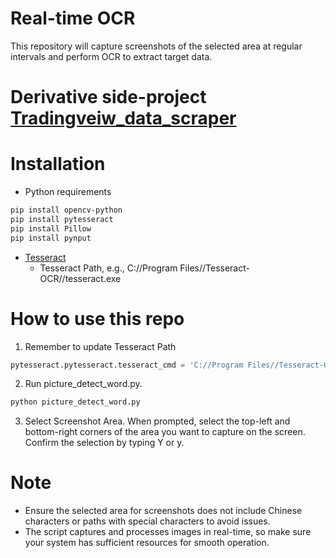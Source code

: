 # Real-time OCR
This repository will capture screenshots of the selected area at regular intervals and perform OCR to extract target data.

# Derivative side-project [Tradingveiw_data_scraper](<https://github.com/xkllkx/Tradingveiw_data_scraper>)

# Installation
- Python requirements
```bash
pip install opencv-python
pip install pytesseract
pip install Pillow
pip install pynput
```
- [Tesseract](<https://github.com/tesseract-ocr/tesseract>)
  - Tesseract Path, e.g., C://Program Files//Tesseract-OCR//tesseract.exe

# How to use this repo
1. Remember to update Tesseract Path
```python
pytesseract.pytesseract.tesseract_cmd = 'C://Program Files//Tesseract-OCR//tesseract.exe'
```

2. Run picture_detect_word.py.
```bash
python picture_detect_word.py
```
3. Select Screenshot Area.
When prompted, select the top-left and bottom-right corners of the area you want to capture on the screen.
Confirm the selection by typing Y or y.

# Note
- Ensure the selected area for screenshots does not include Chinese characters or paths with special characters to avoid issues.
- The script captures and processes images in real-time, so make sure your system has sufficient resources for smooth operation.

